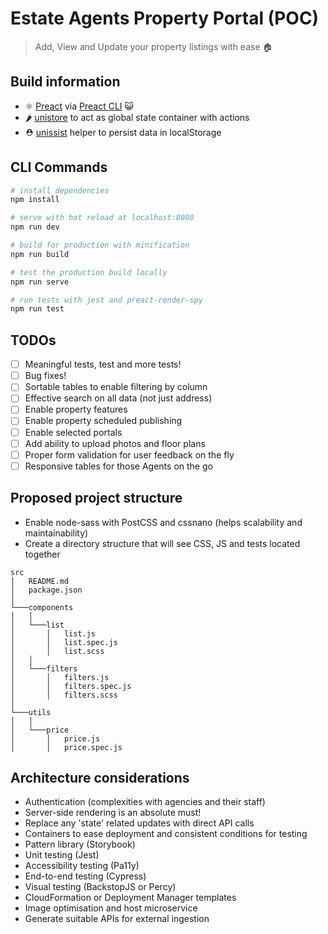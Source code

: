 # Estate Agents Property Portal (POC)
> Add, View and Update your property listings with ease 🏠

## Build information
* ⚛️ [Preact](https://github.com/preactjs/preact) via [Preact CLI](https://github.com/preactjs/preact-cli) 😺
* 🌶 [unistore](https://github.com/developit/unistore) to act as global state container with actions
* ⛑ [unissist](https://github.com/DonnieWest/unissist) helper to persist data in localStorage

## CLI Commands

``` bash
# install dependencies
npm install

# serve with hot reload at localhost:8080
npm run dev

# build for production with minification
npm run build

# test the production build locally
npm run serve

# run tests with jest and preact-render-spy 
npm run test
```
## TODOs

- [ ] Meaningful tests, test and more tests!
- [ ] Bug fixes!
- [ ] Sortable tables to enable filtering by column
- [ ] Effective search on all data (not just address)
- [ ] Enable property features
- [ ] Enable property scheduled publishing
- [ ] Enable selected portals
- [ ] Add ability to upload photos and floor plans
- [ ] Proper form validation for user feedback on the fly
- [ ] Responsive tables for those Agents on the go
 
 ## Proposed project structure 
- Enable node-sass with PostCSS and cssnano (helps scalability and maintainability)
- Create a directory structure that will see CSS, JS and tests located together

 ```
src
│   README.md
│   package.json 
│
└───components
│   │
│   └───list
│       │   list.js
│       │   list.spec.js
│       │   list.scss
│   │
│   └───filters
│       │   filters.js
│       │   filters.spec.js
│       │   filters.scss
│
└───utils
│   │
│   └───price
│       │   price.js
│       │   price.spec.js
```

## Architecture considerations

* Authentication (complexities with agencies and their staff)
* Server-side rendering is an absolute must!
* Replace any 'state' related updates with direct API calls
* Containers to ease deployment and consistent conditions for testing
* Pattern library (Storybook)
* Unit testing (Jest)
* Accessibility testing (Pa11y)
* End-to-end testing (Cypress)
* Visual testing (BackstopJS or Percy)
* CloudFormation or Deployment Manager templates
* Image optimisation and host microservice
* Generate suitable APIs for external ingestion
